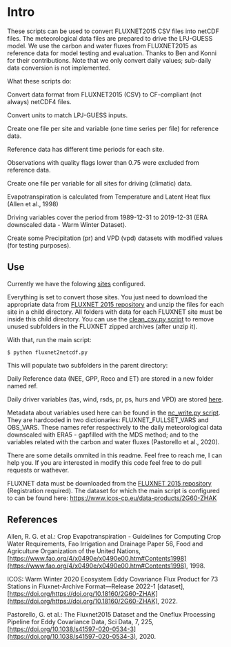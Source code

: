 # Intro

These scripts can be used to convert FLUXNET2015 CSV files into netCDF files. The meteorological data files are prepared to drive the LPJ-GUESS model. We use the carbon and water fluxes from FLUXNET2015 as reference data for model testing and evaluation. Thanks to Ben and Konni for their contributions. Note that we only convert daily values; sub-daily data conversion is not implemented.

What these scripts do:

Convert data format from FLUXNET2015 (CSV) to CF-compliant (not always) netCDF4 files.

Convert units to match LPJ-GUESS inputs.

Create one file per site and variable (one time series per file) for reference data.

Reference data has different time periods for each site.

Observations with quality flags lower than 0.75 were excluded from reference data.

Create one file per variable for all sites for driving (climatic) data.

Evapotranspiration is calculated from Temperature and Latent Heat flux (Allen et al., 1998)

Driving variables cover the period from 1989-12-31 to 2019-12-31 (ERA downscaled data - Warm Winter Dataset).

Create some Precipitation (pr) and VPD (vpd) datasets with modified values (for testing purposes).

## Use

Currently we have the folowing [sites](./driver/FLUXNET2015.grd) configured.

Everything is set to convert those sites. You just need to download the appropriate data from [FLUXNET 2015 repository](https://fluxnet.org/login/?redirect_to=/data/download-data/) and unzip the files for each site in a child directory. All folders with data for each FLUXNET site must be inside this child directory. You can use the [clean_csv.py script](./clean_csvs.py) to remove unused subfolders in the FLUXNET zipped archives (after unzip it).

With that, run the main script:

``$ python fluxnet2netcdf.py``

This will populate two subfolders in the parent directory:

Daily Reference data (NEE, GPP, Reco and ET) are stored in a new folder named ref.

Daily driver variables (tas, wind, rsds, pr, ps, hurs and VPD) are stored [here](./driver/).

Metadata about variables used here can be found in the [nc_write.py script](./nc_write.py). They are hardcoded in two dictionaries: FLUXNET_FULLSET_VARS and OBS_VARS. These names refer respectively to the daily meteorological data downscaled with ERA5 - gapfilled with the MDS method; and to the variables related with the carbon and water fluxes (Pastorello et al., 2020).

There are some details ommited in this readme. Feel free to reach me, I can help you. If you are interested in modify this code feel free to do pull requests or wathever.

FLUXNET data must be downloaded from the [FLUXNET 2015 repository](https://fluxnet.org/login/?redirect_to=/data/download-data/) (Registration required). The dataset for which the main script is configured to can be found here: <https://www.icos-cp.eu/data-products/2G60-ZHAK>

## References

Allen, R. G. et al.: Crop Evapotranspiration - Guidelines for Computing Crop Water Requirements, Fao Irrigation and Drainage Paper 56, Food and Agriculture Organization of the United Nations, [https://www.fao.org/4/x0490e/x0490e00.htm#Contents1998](https://www.fao.org/4/x0490e/x0490e00.htm#Contents1998), 1998.

ICOS: Warm Winter 2020 Ecosystem Eddy Covariance Flux Product for 73 Stations in Fluxnet-Archive Format—Release 2022-1 [dataset], [https://doi.org/https://doi.org/10.18160/2G60-ZHAK](https://doi.org/https://doi.org/10.18160/2G60-ZHAK), 2022.

Pastorello, G. et al.: The Fluxnet2015 Dataset and the Oneflux Processing Pipeline for Eddy Covariance Data, Sci Data, 7, 225, [https://doi.org/10.1038/s41597-020-0534-3](https://doi.org/10.1038/s41597-020-0534-3), 2020.
